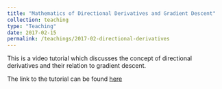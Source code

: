 ```yaml
---
title: "Mathematics of Directional Derivatives and Gradient Descent"
collection: teaching
type: "Teaching"
date: 2017-02-15
permalink: /teachings/2017-02-directional-derivatives
---
```


This is a video tutorial which discusses the concept of directional derivatives and their relation to gradient descent.

The link to the tutorial can be found [here](https://www.youtube.com/watch?v=IEIe6N_OlbM)
